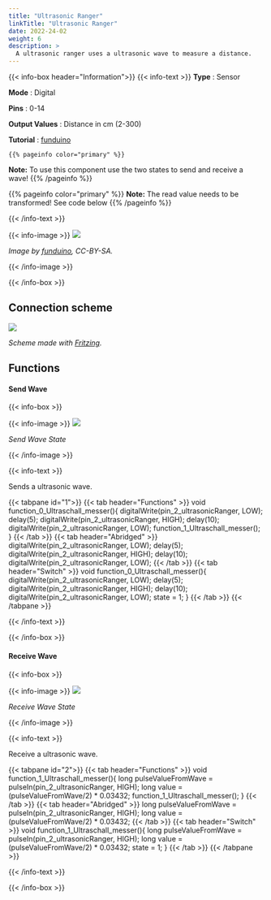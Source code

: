 ```yaml
---
title: "Ultrasonic Ranger"
linkTitle: "Ultrasonic Ranger"
date: 2022-24-02
weight: 6
description: >
  A ultrasonic ranger uses a ultrasonic wave to measure a distance.
---
```


{{< info-box header="Information">}}
{{< info-text >}}
  **Type** : Sensor

  **Mode** : Digital

  **Pins** : 0-14

  **Output Values** : Distance in cm (2-300)

  **Tutorial** : [funduino](https://funduino.de/nr-11-entfernungen-messen) 

    {{% pageinfo color="primary" %}}
**Note:** To use this component use the two states to send and receive a wave!
{{% /pageinfo %}}

  {{% pageinfo color="primary" %}}
**Note:** The read value needs to be transformed! See code below
{{% /pageinfo %}}

  {{< /info-text >}}

  {{< info-image >}}
   ![](https://funduinoshop.com/media/image/5d/e9/53/ultraschallsensor_hc-sr04_arduino_kompatibel_frontansicht.jpg)
   
   _Image by [funduino](https://funduinoshop.com/media/image/5d/e9/53/ultraschallsensor_hc-sr04_arduino_kompatibel_frontansicht.jpg), CC-BY-SA._

  {{< /info-image >}}

{{< /info-box >}}

## Connection scheme
![](/docs/connectionplan/steckplan_ultrasonicranger.png)
   
  _Scheme made with [Fritzing](https://fritzing.org/)._

## Functions

#### Send Wave

{{< info-box >}}

  {{< info-image >}}
   ![](/docs/components/ultrasonicranger-sender.png)
   
   _Send Wave State_

  {{< /info-image >}}

{{< info-text >}}

Sends a ultrasonic wave.
  
  {{< tabpane id="1">}}
  {{< tab header="Functions" >}}
void function_0_Ultraschall_messer(){
digitalWrite(pin_2_ultrasonicRanger, LOW);
delay(5);
digitalWrite(pin_2_ultrasonicRanger, HIGH);
delay(10);
digitalWrite(pin_2_ultrasonicRanger, LOW);
function_1_Ultraschall_messer();
}
  {{< /tab >}}
  {{< tab header="Abridged" >}}
digitalWrite(pin_2_ultrasonicRanger, LOW);
delay(5);
digitalWrite(pin_2_ultrasonicRanger, HIGH);
delay(10);
digitalWrite(pin_2_ultrasonicRanger, LOW);
  {{< /tab >}}
  {{< tab header="Switch" >}}
void function_0_Ultraschall_messer(){
digitalWrite(pin_2_ultrasonicRanger, LOW);
delay(5);
digitalWrite(pin_2_ultrasonicRanger, HIGH);
delay(10);
digitalWrite(pin_2_ultrasonicRanger, LOW);
state = 1;
}
  {{< /tab >}}
{{< /tabpane >}}

  {{< /info-text >}}

{{< /info-box >}}

#### Receive Wave

{{< info-box >}}

  {{< info-image >}}
   ![](/docs/components/ultrasonicranger-receiver.png)
   
   _Receive Wave State_

  {{< /info-image >}}

{{< info-text >}}

Receive a ultrasonic wave.
  
  {{< tabpane id="2">}}
  {{< tab header="Functions" >}}
void function_1_Ultraschall_messer(){
long pulseValueFromWave = pulseIn(pin_2_ultrasonicRanger, HIGH);
long value = (pulseValueFromWave/2) * 0.03432;
function_1_Ultraschall_messer();
}
  {{< /tab >}}
  {{< tab header="Abridged" >}}
long pulseValueFromWave = pulseIn(pin_2_ultrasonicRanger, HIGH);
long value = (pulseValueFromWave/2) * 0.03432;
  {{< /tab >}}
  {{< tab header="Switch" >}}
void function_1_Ultraschall_messer(){
long pulseValueFromWave = pulseIn(pin_2_ultrasonicRanger, HIGH);
long value = (pulseValueFromWave/2) * 0.03432;
state = 1; 
}
  {{< /tab >}}
{{< /tabpane >}}

  {{< /info-text >}}

{{< /info-box >}}